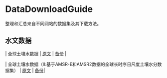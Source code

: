 # DataDownloadGuide
整理和汇总来自不同网站的数据集及其下载方法。

## 水文数据

| 全球土壤水数据  | [原文](https://mp.weixin.qq.com/s/9Ft3saueNQt60mwTBWk0Gw) | [备份](https://chikit-l.github.io/DataDownloadGuide/WebpageBackup/水文数据——全球土壤水数据.html) |

| 全球土壤水数据（Ⅱ:基于AMSR-E和AMSR2数据的全球长时序日尺度土壤水分数据集） | [原文](https://mp.weixin.qq.com/s?__biz=MzI0NzIzODE4MA==&mid=2247525294&idx=1&sn=5b00c94531303699654418c380d7e854&scene=21#wechat_redirect) | [备份](https://chikit-l.github.io/DataDownloadGuide/WebpageBackup/水文数据——全球土壤水数据——基于AMSR-E和AMSR2数据的全球长时序日尺度土壤水分数据集.html)|